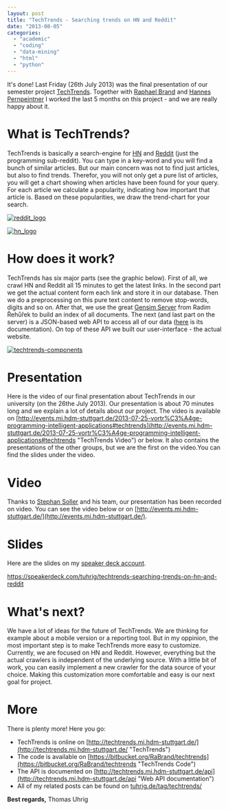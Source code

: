 ```yaml
---
layout: post
title: "TechTrends - Searching trends on HN and Reddit"
date: "2013-08-05"
categories: 
  - "academic"
  - "coding"
  - "data-mining"
  - "html"
  - "python"
---
```


It's done! Last Friday (26th July 2013) was the final presentation of our semester project [TechTrends](http://techtrends.mi.hdm-stuttgart.de/ "TechTrends"). Together with [Raphael Brand](https://github.com/pjuhri "Raphael Brand @ GitHub") and [Hannes Pernpeintner](https://bitbucket.org/hannespernpeintner "Hannes Pernpeintner @ Bitbucket") I worked the last 5 months on this project - and we are really happy about it.

# What is TechTrends?

TechTrends is basically a search-engine for [HN](https://news.ycombinator.com/ "HN") and [Reddit](http://www.reddit.com/r/programming/ "Reddit") (just the programming sub-reddit). You can type in a key-word and you will find a bunch of similar articles. But our main concern was not to find just articles, but also to find trends. Therefor, you will not only get a pure list of articles, you will get a chart showing when articles have been found for your query. For each article we calculate a popularity, indicating how important that article is. Based on these popularities, we draw the trend-chart for your search.

[![reddit_logo](images/reddit_logo.png)](http://www.reddit.com/r/programming/)

[![hn_logo](images/hn_logo.png)](https://news.ycombinator.com/)

# How does it work?

TechTrends has six major parts (see the graphic below). First of all, we crawl HN and Reddit all 15 minutes to get the latest links. In the second part we get the actual content form each link and store it in our database. Then we do a preprocessing on this pure text content to remove stop-words, digits and so on. After that, we use the great [Gensim Server](http://radimrehurek.com/gensim/simserver.html "Gensim Server") from Radim Řehůřek to build an index of all documents. The next (and last part on the server) is a JSON-based web API to access all of our data ([here](http://techtrends.mi.hdm-stuttgart.de/api "Web API documentation") is its documentation). On top of these API we built our user-interface - the actual website.

[![techtrends-components](images/techtrends-components-e1375687667954.png)](http://tuhrig.de/wp-content/uploads/2013/07/techtrends-components.png)

# Presentation

Here is the video of our final presentation about TechTrends in our university (on the 26the July 2013). Our presentation is about 70 minutes long and we explain a lot of details about our project. The video is available on [http://events.mi.hdm-stuttgart.de/2013-07-25-vortr%C3%A4ge-programming-intelligent-applications#techtrends](http://events.mi.hdm-stuttgart.de/2013-07-25-vortr%C3%A4ge-programming-intelligent-applications#techtrends "TechTrends Video") or below. It also contains the presentations of the other groups, but we are the first on the video.You can find the slides under the video.

# Video

Thanks to [Stephan Soller](http://arkanis.de/) and his team, our presentation has been recorded on video. You can see the video below or on [http://events.mi.hdm-stuttgart.de/](http://events.mi.hdm-stuttgart.de/).

  

# Slides

Here are the slides on my [speaker deck account](https://speakerdeck.com/tuhrig "My Speaker deck account").

https://speakerdeck.com/tuhrig/techtrends-searching-trends-on-hn-and-reddit

# What's next?

We have a lot of ideas for the future of TechTrends. We are thinking for example about a mobile version or a reporting tool. But in my oppinion, the most important step is to make TechTrends more easy to customize. Currently, we are focused on HN and Reddit. However, everything but the actual crawlers is independent of the underlying source. With a little bit of work, you can easily implement a new crawler for the data source of your choice. Making this customization more comfortable and easy is our next goal for project.

# More

There is plenty more! Here you go:

- TechTrends is online on [http://techtrends.mi.hdm-stuttgart.de/](http://techtrends.mi.hdm-stuttgart.de/ "TechTrends")
- The code is available on [https://bitbucket.org/RaBrand/techtrends](https://bitbucket.org/RaBrand/techtrends "TechTrends Code")
- The API is documented on [http://techtrends.mi.hdm-stuttgart.de/api](http://techtrends.mi.hdm-stuttgart.de/api "Web API documentation")
- All of my related posts can be found on [tuhrig.de/tag/techtrends/](tag/techtrends/ "Tag TechTrends")

**Best regards,** Thomas Uhrig
